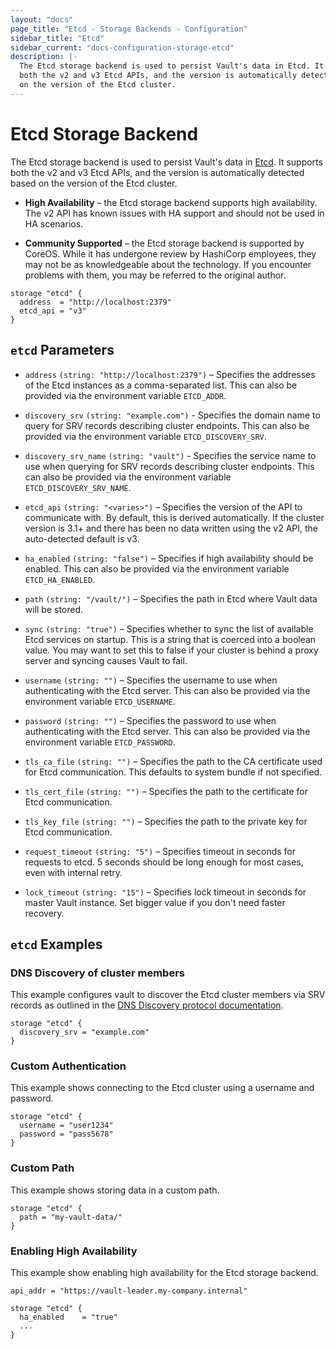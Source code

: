 ```yaml
---
layout: "docs"
page_title: "Etcd - Storage Backends - Configuration"
sidebar_title: "Etcd"
sidebar_current: "docs-configuration-storage-etcd"
description: |-
  The Etcd storage backend is used to persist Vault's data in Etcd. It supports
  both the v2 and v3 Etcd APIs, and the version is automatically detected based
  on the version of the Etcd cluster.
---
```


# Etcd Storage Backend

The Etcd storage backend is used to persist Vault's data in [Etcd][etcd]. It
supports both the v2 and v3 Etcd APIs, and the version is automatically detected
based on the version of the Etcd cluster.

- **High Availability** – the Etcd storage backend supports high availability.
  The v2 API has known issues with HA support and should not be used in HA
  scenarios.

- **Community Supported** – the Etcd storage backend is supported by CoreOS.
  While it has undergone review by HashiCorp employees, they may not be as
  knowledgeable about the technology. If you encounter problems with them, you
  may be referred to the original author.

```hcl
storage "etcd" {
  address  = "http://localhost:2379"
  etcd_api = "v3"
}
```

## `etcd` Parameters

- `address` `(string: "http://localhost:2379")` – Specifies the addresses of the
  Etcd instances as a comma-separated list. This can also be provided via the
  environment variable `ETCD_ADDR`.

- `discovery_srv` `(string: "example.com")` - Specifies the domain name to
  query for SRV records describing cluster endpoints. This can also be provided
  via the environment variable `ETCD_DISCOVERY_SRV`.

- `discovery_srv_name` `(string: "vault")` - Specifies the service name to use
  when querying for SRV records describing cluster endpoints. This can also be
  provided via the environment variable `ETCD_DISCOVERY_SRV_NAME`.

- `etcd_api` `(string: "<varies>")` – Specifies the version of the API to
  communicate with. By default, this is derived automatically. If the cluster
  version is 3.1+ and there has been no data written using the v2 API, the
  auto-detected default is v3.

- `ha_enabled` `(string: "false")` – Specifies if high availability should be
  enabled. This can also be provided via the environment variable
  `ETCD_HA_ENABLED`.

- `path` `(string: "/vault/")` – Specifies the path in Etcd where Vault data will
  be stored.

- `sync` `(string: "true")` – Specifies whether to sync the list of available
  Etcd services on startup. This is a string that is coerced into a boolean
  value. You may want to set this to false if your cluster is behind a proxy
  server and syncing causes Vault to fail.

- `username` `(string: "")` – Specifies the username to use when authenticating
  with the Etcd server. This can also be provided via the environment variable
  `ETCD_USERNAME`.

- `password` `(string: "")` – Specifies the password to use when authenticating
  with the Etcd server. This can also be provided via the environment variable
  `ETCD_PASSWORD`.

- `tls_ca_file` `(string: "")` – Specifies the path to the CA certificate used
  for Etcd communication. This defaults to system bundle if not specified.

- `tls_cert_file` `(string: "")` – Specifies the path to the certificate for
  Etcd communication.

- `tls_key_file` `(string: "")` – Specifies the path to the private key for Etcd
  communication.

- `request_timeout` `(string: "5")` – Specifies timeout in seconds for requests
  to etcd. 5 seconds should be long enough for most cases, even with internal
  retry.

- `lock_timeout` `(string: "15")` – Specifies lock timeout in seconds for master
  Vault instance. Set bigger value if you don't need faster recovery.

## `etcd` Examples

### DNS Discovery of cluster members

This example configures vault to discover the Etcd cluster members via SRV
records as outlined in the
[DNS Discovery protocol documentation][dns discovery].

```hcl
storage "etcd" {
  discovery_srv = "example.com"
}
```

### Custom Authentication

This example shows connecting to the Etcd cluster using a username and password.

```hcl
storage "etcd" {
  username = "user1234"
  password = "pass5678"
}
```

### Custom Path

This example shows storing data in a custom path.

```hcl
storage "etcd" {
  path = "my-vault-data/"
}
```

### Enabling High Availability

This example show enabling high availability for the Etcd storage backend.

```hcl
api_addr = "https://vault-leader.my-company.internal"

storage "etcd" {
  ha_enabled    = "true"
  ...
}
```

[etcd]: https://coreos.com/etcd "Etcd by CoreOS"
[dns discovery]: https://coreos.com/etcd/docs/latest/op-guide/clustering.html#dns-discovery "Etcd cluster DNS Discovery"
